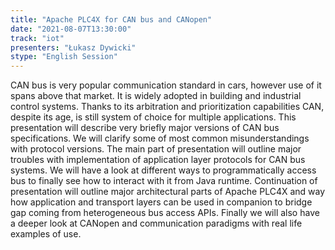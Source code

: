 ```yaml
---
title: "Apache PLC4X for CAN bus and CANopen"
date: "2021-08-07T13:30:00" 
track: "iot"
presenters: "Łukasz Dywicki"
stype: "English Session"
---
```

CAN bus is very popular communication standard in cars, however use of it spans above that market. It is widely adopted in building and industrial control systems. Thanks to its arbitration and prioritization capabilities CAN, despite its age, is still system of choice for multiple applications.
 This presentation will describe very briefly major versions of CAN bus specifications. We will clarify some of most common misunderstandings with protocol versions.
 The main part of presentation will outline major troubles with implementation of application layer protocols for CAN bus systems. We will have a look at different ways to programmatically access bus to finally see how to interact with it from Java runtime.
 Continuation of presentation will outline major architectural parts of Apache PLC4X and way how application and transport layers can be used in companion to bridge gap coming from heterogeneous bus access APIs.
 Finally we will also have a deeper look at CANopen and communication paradigms with real life examples of use.